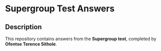 # Supergroup Test Answers  

## Description  
This repository contains answers from the **Supergroup test**, completed by **Ofentse Terence Sithole**.  
